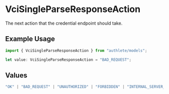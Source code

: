 # VciSingleParseResponseAction

The next action that the credential endpoint should take.

## Example Usage

```typescript
import { VciSingleParseResponseAction } from "authlete/models";

let value: VciSingleParseResponseAction = "BAD_REQUEST";
```

## Values

```typescript
"OK" | "BAD_REQUEST" | "UNAUTHORIZED" | "FORBIDDEN" | "INTERNAL_SERVER_ERROR"
```